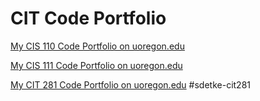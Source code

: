# CIT Code Portfolio

[My CIS 110 Code Portfolio on uoregon.edu](http://pages.uoregon.edu/sdetke/110/)

[My CIS 111 Code Portfolio on uoregon.edu](http://pages.uoregon.edu/sdetke/111/)

[My CIT 281 Code Portfolio on uoregon.edu](http://pages.uoregon.edu/sdetke/281/)
#sdetke-cit281
